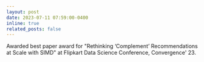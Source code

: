 ```yaml
---
layout: post
date: 2023-07-11 07:59:00-0400
inline: true
related_posts: false
---
```


Awarded best paper award for "Rethinking ‘Complement’ Recommendations at Scale with SIMD" at Flipkart Data Science Conference,  Convergence' 23.